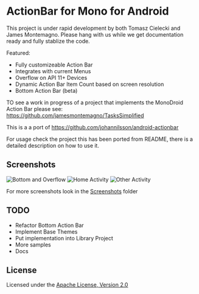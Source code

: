 ActionBar for Mono for Android
===================

This project is under rapid development by both Tomasz Cielecki and James Montemagno. Please hang with us while we get documentation ready and fully stablize the code.

Featured:
* Fully customizeable Action Bar
* Integrates with current Menus
* Overflow on API 11+ Devices
* Dynamic Action Bar Item Count based on screen resolution
* Bottom Action Bar (beta)

TO see a work in progress of a project that implements the MonoDroid Action Bar please see:
https://github.com/jamesmontemagno/TasksSimplified


This is a a port of https://github.com/johannilsson/android-actionbar

For usage check the project this has been ported from README, there is a detailed description on how to use it.

## Screenshots
![Bottom and Overflow](https://github.com/jamesmontemagno/MonoDroid.ActionBar/raw/master/Screenshots/BottomAction_Overflow.png)
![Home Activity](https://github.com/Cheesebaron/MonoDroid.ActionBar/raw/master/Screenshots/Home.png)
![Other Activity](https://github.com/Cheesebaron/MonoDroid.ActionBar/raw/master/Screenshots/Other_Activity.png)

For more screenshots look in the [Screenshots](https://github.com/Cheesebaron/MonoDroid.ActionBar/tree/master/Screenshots) folder

## TODO
* Refactor Bottom Action Bar
* Implement Base Themes
* Put implementation into Library Project
* More samples
* Docs


## License
Licensed under the [Apache License, Version 2.0](http://www.apache.org/licenses/LICENSE-2.0.html)
